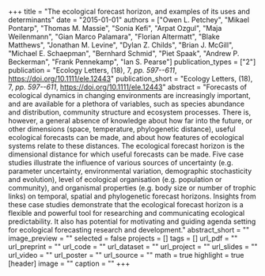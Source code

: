 +++
title = "The ecological forecast horizon, and examples of its uses and determinants"
date = "2015-01-01"
authors = ["Owen L. Petchey", "Mikael Pontarp", "Thomas M. Massie", "Sonia Kefi", "Arpat Ozgul", "Maja Weilenmann", "Gian Marco Palamara", "Florian Altermatt", "Blake Matthews", "Jonathan M. Levine", "Dylan Z. Childs", "Brian J. McGill", "Michael E. Schaepman", "Bernhard Schmid", "Piet Spaak", "Andrew P. Beckerman", "Frank Pennekamp", "Ian S. Pearse"]
publication_types = ["2"]
publication = "Ecology Letters, (18), 7, _pp. 597--611_, https://doi.org/10.1111/ele.12443"
publication_short = "Ecology Letters, (18), 7, _pp. 597--611_, https://doi.org/10.1111/ele.12443"
abstract = "Forecasts of ecological dynamics in changing environments are increasingly important, and are available for a plethora of variables, such as species abundance and distribution, community structure and ecosystem processes. There is, however, a general absence of knowledge about how far into the future, or other dimensions (space, temperature, phylogenetic distance), useful ecological forecasts can be made, and about how features of ecological systems relate to these distances. The ecological forecast horizon is the dimensional distance for which useful forecasts can be made. Five case studies illustrate the influence of various sources of uncertainty (e.g. parameter uncertainty, environmental variation, demographic stochasticity and evolution), level of ecological organisation (e.g. population or community), and organismal properties (e.g. body size or number of trophic links) on temporal, spatial and phylogenetic forecast horizons. Insights from these case studies demonstrate that the ecological forecast horizon is a flexible and powerful tool for researching and communicating ecological predictability. It also has potential for motivating and guiding agenda setting for ecological forecasting research and development."
abstract_short = ""
image_preview = ""
selected = false
projects = []
tags = []
url_pdf = ""
url_preprint = ""
url_code = ""
url_dataset = ""
url_project = ""
url_slides = ""
url_video = ""
url_poster = ""
url_source = ""
math = true
highlight = true
[header]
image = ""
caption = ""
+++
